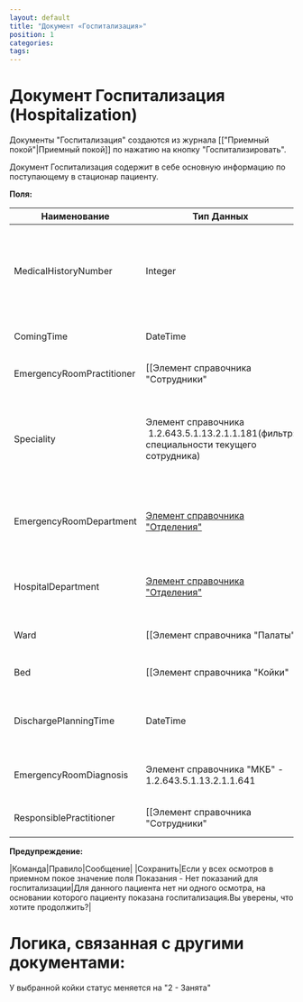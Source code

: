 ```yaml
---
layout: default
title: "Документ «Госпитализация»"
position: 1
categories: 
tags: 
---
```


# Документ Госпитализация (Hospitalization)

Документы "Госпитализация" создаются из журнала [["Приемный покой"|Приемный покой]] по нажатию на кнопку "Госпитализировать".

Документ Госпитализация содержит в себе основную информацию по поступающему в стационар пациенту.

**Поля:**

|Наименование|Тип Данных|Заголовок|Описание|Множественность|Видимость|Автозаполнение|
|------------|----------|---------|--------|---------------|---------|--------------|
|MedicalHistoryNumber|Integer|Номер истории болезни|Номер истории болезни|[1..1]| |Заполняется автоматически порядковым номером очередной госпитализации. 01.01 00:00 каждого года нумерация карт начинается заново.|
|ComingTime|DateTime|Дата и время поступления|Дата и время поступления|[1..1]| |Автоматически заполняется сегодняшним числом.|
|EmergencyRoomPractitioner|[[Элемент справочника "Сотрудники"|Ведение журнала "Сотрудники"]]|Сотрудник приемного отделения |Сотрудник приемного отделения |[1..1]| |Автоматически заполняется сотрудником, зашедшим в систему|
|Speciality|Элемент справочника  1.2.643.5.1.13.2.1.1.181(фильтр: специальности текущего сотрудника)|Специальность|Специальность врача приемного отделения|[1..1]| |Автоматически заполняется специальностью сотрудника, выбранного в поле "Сотрудник приемного отделения "|
|EmergencyRoomDepartment|[Элемент справочника "Отделения"](http://confluence.infinnity.lan/pages/viewpage.action?pageId=49250352)|Отделение приемного покоя|Отделение, в котором принимают пациента в текущий момент|[1..1]| |Заполняется автоматически отделением сотрудника, зашедшего в систему.|
|HospitalDepartment|[Элемент справочника "Отделения"](http://confluence.infinnity.lan/pages/viewpage.action?pageId=49250352)|Отделение стационара|Отделение, куда направляют пациента на лечение|[1..1]| | |
|Ward|[[Элемент справочника "Палаты"|Документ "Палата"]]|Палата|Палата, в которую распределяют пациента|[1..1]| | |
|Bed|[[Элемент справочника "Койки"|Документ Койка]]|Койка|Койка, на которую распределяют пациента|[1..1]| | |
|DischargePlanningTime|DateTime|Плановая дата выписки|Дата, в которую планируют выписать пациента|[1..1]| | |
|EmergencyRoomDiagnosis|Элемент справочника "МКБ" - 1.2.643.5.1.13.2.1.1.641|Диагноз приемного покоя|Диагноз, поставленный в приемном покое|[1..1]| | |
|ResponsiblePractitioner|[[Элемент справочника "Сотрудники"|Ведение журнала "Сотрудники"]]|Лечащий врач|Врач, который в дальнейшем будет лечить пациента|[1..1]| | |

**Предупреждение:**

|Команда|Правило|Сообщение|
|Сохранить|Если у всех осмотров в приемном покое значение поля Показания - Нет показаний для госпитализации|Для данного пациента нет ни одного осмотра, на основании которого пациенту показана госпитализация.Вы уверены, что хотите продолжить?|

# Логика, связанная с другими документами:

У выбранной койки статус меняется на "2 - Занята"

